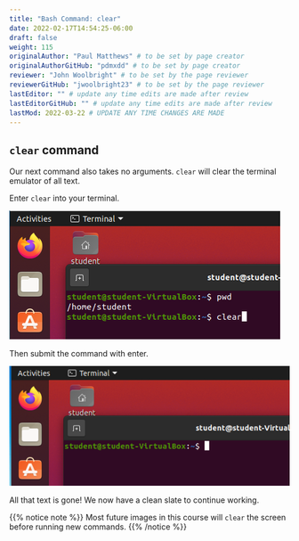 ```yaml
---
title: "Bash Command: clear"
date: 2022-02-17T14:54:25-06:00
draft: false
weight: 115
originalAuthor: "Paul Matthews" # to be set by page creator
originalAuthorGitHub: "pdmxdd" # to be set by page creator
reviewer: "John Woolbright" # to be set by the page reviewer
reviewerGitHub: "jwoolbright23" # to be set by the page reviewer
lastEditor: "" # update any time edits are made after review
lastEditorGitHub: "" # update any time edits are made after review
lastMod: 2022-03-22 # UPDATE ANY TIME CHANGES ARE MADE
---
```


## `clear` command

Our next command also takes no arguments. `clear` will clear the terminal emulator of all text.

Enter `clear` into your terminal.

![clear before execution](pictures/clear-before-execution.png?classes=border)

Then submit the command with enter.

![clear output](pictures/clear.png?classes=border)

All that text is gone! We now have a clean slate to continue working.

{{% notice note %}}
Most future images in this course will `clear` the screen before running new commands.
{{% /notice %}}
